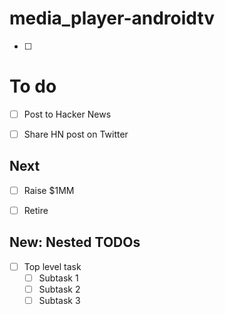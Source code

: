 # media_player-androidtv
 - [ ]
# To do
- [ ] Post to Hacker News
- [ ] Share HN post on Twitter


## Next
- [ ] Raise $1MM
- [ ] Retire


## New: Nested TODOs
- [ ] Top level task
    - [ ] Subtask 1
    - [ ] Subtask 2
    - [ ] Subtask 3
